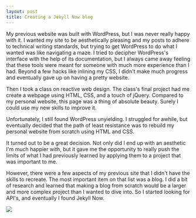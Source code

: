 ```yaml
---
layout: post
title: Creating a Jekyll Now blog
---
```


<p>
    My previous website was built with WordPress, but I was never really happy with it.  I wanted my site to be aesthetically pleasing and my posts to adhere to technical writing standards, but trying to get WordPress to do what I wanted was like navigating a maze.  I tried to decipher WordPress's interface with the help of its documentation, but I always came away feeling that these tools were meant for someone with much more experience than I had.  Beyond a few hacks like inlining my CSS, I didn't make much progress and eventually gave up on having a pretty website.
</p><p>
    Then I took a class on reactive web design.  The class's final project had me create a webpage using HTML, CSS, and a touch of jQuery.  Compared to my personal website, this page was a thing of absolute beauty.  Surely I could use my new skills to improve it.
</p><p>
    Unfortunately, I still found WordPress unyielding.  I struggled for awhile, but eventually decided that the path of least resistance was to rebuild my personal website from scratch using HTML and CSS.
</p><p>
    It turned out to be a great decision.  Not only did I end up with an aesthetic I'm much happier with, but it gave me the opportunity to really push the limits of what I had previously learned by applying them to a project that was important to me.
</p><p>
    However, there were a few aspects of my previous site that I didn't have the skills to recreate.  The most important item on that list was a blog.  I did a bit of research and learned that making a blog from scratch would be a larger and more complex project than I wanted to dive into.  So I started looking for API's, and eventually I found Jekyll Now.
</p>

<!-- this is a Branden test! remove it later! -->
<img src="../../resources/img/face.jpg">
    
